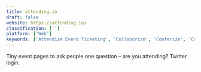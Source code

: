 ```yaml
---
title: attending.io
draft: false 
website: https://attending.io/
classification: ['']
platform: ['Web']
keywords: ['Attendize Event Ticketing', 'Collaborizm', 'Conferize', 'Confetti', 'Cvent', 'DownToMeet', 'EventHQ', 'EventNut', 'Eventbrite', 'Eventleaf', 'Eventzilla', 'Meetup', 'MobiCheckin', 'Picatic', 'Project Hoverboard', 'Scala Days App', 'Ticket Forest', 'Ticket Tailor', 'Ticket Tribe', 'TicketSource', 'Ticketbud', 'Weemss', 'pretix']
---
```

Tiny event pages to ask people one question – are you attending? Twitter login.
